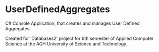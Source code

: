 # UserDefinedAggregates
C# Console Application, that creates and manages User Defined Aggregates. 

Created for 'Databases2' project for 6th semester of Applied Computer Science at the AGH University of Science and Technology.

